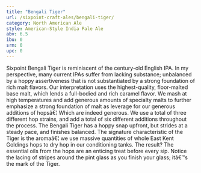 ```yaml
---
title: "Bengali Tiger"
url: /sixpoint-craft-ales/bengali-tiger/
category: North American Ale
style: American-Style India Pale Ale
abv: 6.5
ibu: 0
srm: 0
upc: 0
---
```

Sixpoint Bengali Tiger is reminiscent of the century-old English IPA. In my perspective, many current IPAs suffer from lacking substance; unbalanced by a hoppy assertiveness that is not substantiated by a strong foundation of rich malt flavors. Our interpretation uses the highest-quality, floor-malted base malt, which lends a full-bodied and rich caramel flavor. We mash at high temperatures and add generous amounts of specialty malts to further emphasize a strong foundation of malt as leverage for our generous additions of hopsâ€¦ Which are indeed generous. We use a total of three different hop strains, and add a total of six different additions throughout the process. The Bengali Tiger has a hoppy snap upfront, but strides at a steady pace, and finishes balanced. The signature characteristic of the Tiger is the aromaâ€¦ we use massive quantities of whole East Kent Goldings hops to dry hop in our conditioning tanks. The result? The essential oils from the hops are an enticing treat before every sip. Notice the lacing of stripes around the pint glass as you finish your glass; itâ€™s the mark of the Tiger.
